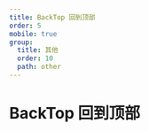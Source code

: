 ```yaml
---
title: BackTop 回到顶部
order: 5
mobile: true
group:
  title: 其他
  order: 10
  path: other
---
```


# BackTop 回到顶部

<code src="../demo/BackTop.tsx"></code>
<API src="../src/BackTop.tsx"></API>

